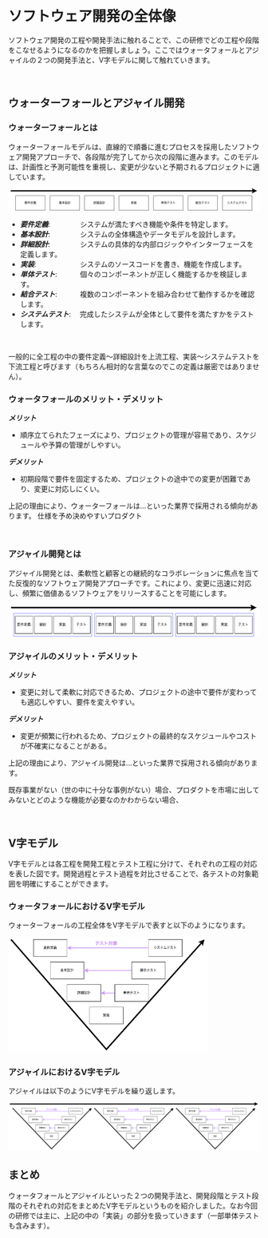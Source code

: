 # ソフトウェア開発の全体像

ソフトウェア開発の工程や開発手法に触れることで、この研修でどの工程や段階をこなせるようになるのかを把握しましょう。ここではウォータフォールとアジャイルの２つの開発手法と、V字モデルに関して触れていきます。

<br>

## ウォーターフォールとアジャイル開発

### ウォーターフォールとは

ウォーターフォールモデルは、直線的で順番に進むプロセスを採用したソフトウェア開発アプローチで、各段階が完了してから次の段階に進みます。このモデルは、計画性と予測可能性を重視し、変更が少ないと予期されるプロジェクトに適しています。

<img src="docs/images/waterfall.png">

- ***要件定義***: 　　　　システムが満たすべき機能や条件を特定します。
- ***基本設計***: 　　　　システムの全体構造やデータモデルを設計します。
- ***詳細設計***: 　　　　システムの具体的な内部ロジックやインターフェースを定義します。
- ***実装***: 　　　　　　システムのソースコードを書き、機能を作成します。
- ***単体テスト***: 　　　個々のコンポーネントが正しく機能するかを検証します。
- ***結合テスト***: 　　　複数のコンポーネントを組み合わせて動作するかを確認します。
- ***システムテスト***: 　完成したシステムが全体として要件を満たすかをテストします。

<br>

一般的に全工程の中の要件定義〜詳細設計を上流工程、実装〜システムテストを下流工程と呼びます（もちろん相対的な言葉なのでこの定義は厳密ではありません）。

### ウォータフォールのメリット・デメリット

***メリット***

- 順序立てられたフェーズにより、プロジェクトの管理が容易であり、スケジュールや予算の管理がしやすい。

***デメリット***

- 初期段階で要件を固定するため、プロジェクトの途中での変更が困難であり、変更に対応しにくい。

上記の理由により、ウォーターフォールは…といった業界で採用される傾向があります。
仕様を予め決めやすいプロダクト

<br>

### アジャイル開発とは

アジャイル開発とは、柔軟性と顧客との継続的なコラボレーションに焦点を当てた反復的なソフトウェア開発アプローチです。これにより、変更に迅速に対応し、頻繁に価値あるソフトウェアをリリースすることを可能にします。

<img src="docs/images/agile.png">

### アジャイルのメリット・デメリット

***メリット***

- 変更に対して柔軟に対応できるため、プロジェクトの途中で要件が変わっても適応しやすい、要件を変えやすい。

***デメリット***

- 変更が頻繁に行われるため、プロジェクトの最終的なスケジュールやコストが不確実になることがある。

上記の理由により、アジャイル開発は…といった業界で採用される傾向があります。

既存事業がない（世の中に十分な事例がない）場合、プロダクトを市場に出してみないとどのような機能が必要なのかわからない場合、

<br>

## V字モデル

V字モデルとは各工程を開発工程とテスト工程に分けて、それぞれの工程の対応を表した図です。開発過程とテスト過程を対比させることで、各テストの対象範囲を明確にすることができます。

### ウォータフォールにおけるV字モデル

ウォーターフォールの工程全体をV字モデルで表すと以下のようになります。

<img src="docs/images/v_model_waterfall.png" width=400>

### アジャイルにおけるV字モデル

アジャイルは以下のようにV字モデルを繰り返します。

<img src="docs/images/v_model_agile.png">

<br>

## まとめ

ウォータフォールとアジャイルといった２つの開発手法と、開発段階とテスト段階のそれぞれの対応をまとめたV字モデルというものを紹介しました。なお今回の研修では主に、上記の中の「実装」の部分を扱っていきます（一部単体テストも含みます）。

